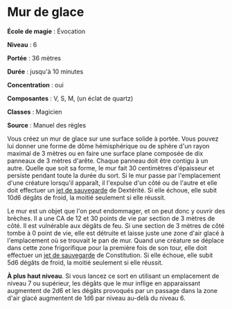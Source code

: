 # Mur de glace

**École de magie** : Évocation

**Niveau** : 6

**Portée** : 36 mètres

**Durée** : jusqu'à 10 minutes

**Concentration** : oui

**Composantes** : V, S, M, (un éclat de quartz)

**Classes** : Magicien

**Source** : Manuel des règles

Vous créez un mur de glace sur une surface solide à portée. Vous pouvez lui donner une forme de dôme hémisphérique ou de sphère d'un rayon maximal de 3 mètres ou en faire une surface plane composée de dix panneaux de 3 mètres d'arête. Chaque panneau doit être contigu à un autre. Quelle que soit sa forme, le mur fait 30 centimètres d'épaisseur et persiste pendant toute la durée du sort. Si le mur passe par l'emplacement d'une créature lorsqu'il apparaît, il l'expulse d'un côté ou de l'autre et elle doit effectuer un [jet de sauvegarde](/utiliser-les-caracteristiques/#jets-de-sauvegarde) de Dextérité. Si elle échoue, elle subit 10d6 dégâts de froid, la moitié seulement si elle réussit.

Le mur est un objet que l'on peut endommager, et on peut donc y ouvrir des brèches. Il a une CA de 12 et 30 points de vie par section de 3 mètres de côté. Il est vulnérable aux dégâts de feu. Si une section de 3 mètres de côté tombe à 0 point de vie, elle est détruite et laisse juste une zone d'air glacé à l'emplacement où se trouvait le pan de mur. Quand une créature se déplace dans cette zone frigorifique pour la première fois de son tour, elle doit effectuer un [jet de sauvegarde](/utiliser-les-caracteristiques/#jets-de-sauvegarde) de Constitution. Si elle échoue, elle subit 5d6 dégâts de froid, la moitié seulement si elle réussit.

**À plus haut niveau**. Si vous lancez ce sort en utilisant un emplacement de niveau 7 ou supérieur, les dégâts que le mur inflige en apparaissant augmentent de 2d6 et les dégâts provoqués par un passage dans la zone d'air glacé augmentent de 1d6 par niveau au-delà du niveau 6.
